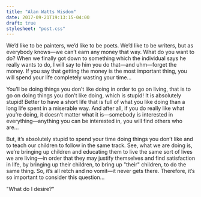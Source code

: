 ```yaml
---
title: "Alan Watts Wisdom"
date: 2017-09-21T19:13:15-04:00
draft: true
stylesheet: "post.css"
---
```


We’d like to be painters, we’d like to be poets. We’d like to be writers, but as everybody knows—we can’t earn any money that way. What do you want to do? When we finally got down to something which the individual says he really wants to do, I will say to him you do that—and uhm—forget the money. If you say that getting the money is the most important thing, you will spend your life completely wasting your time...

You’ll be doing things you don’t like doing in order to go on living, that is to go on doing things you don’t like doing, which is stupid! It is absolutely stupid! Better to have a short life that is full of what you like doing than a long life spent in a miserable way. And after all, if you do really like what you’re doing, it doesn’t matter what it is—somebody is interested in everything—anything you can be interested in, you will find others who are...

But, it’s absolutely stupid to spend your time doing things you don’t like and to teach our children to follow in the same track. See, what we are doing is, we’re bringing up children and educating them to live the same sort of lives we are living—in order that they may justify themselves and find satisfaction in life, by bringing up their children, to bring up "their" children, to do the same thing. So, it’s all retch and no vomit—it never gets there. Therefore, it’s so important to consider this question...

"What do I desire?"